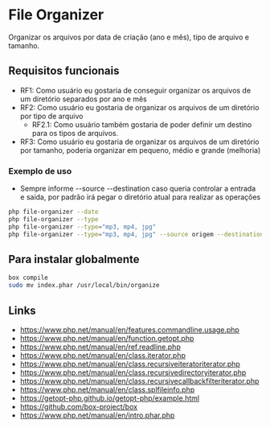 # File Organizer
Organizar os arquivos por data de criação (ano e mês), tipo de arquivo e tamanho.

## Requisitos funcionais
- RF1: Como usuário eu gostaria de conseguir organizar os arquivos de um diretório separados por ano e mês
- RF2: Como usuário eu gostaria de organizar os arquivos de um diretório por tipo de arquivo
  - RF2.1: Como usuário também gostaria de poder definir um destino para os tipos de arquivos.
- RF3: Como usuário eu gostaria de organizar os arquivos de um diretório por tamanho, poderia organizar em pequeno, médio e grande (melhoria)
### Exemplo de uso

- Sempre informe --source --destination caso queria controlar a entrada e saida, por padrão irá pegar o diretório atual para realizar
as operações

~~~sh
php file-organizer --date
php file-organizer --type
php file-organizer --type="mp3, mp4, jpg" 
php file-organizer --type="mp3, mp4, jpg" --source origem --destination destino
~~~

## Para instalar globalmente
~~~sh
box compile
sudo mv index.phar /usr/local/bin/organize
~~~

## Links 
* https://www.php.net/manual/en/features.commandline.usage.php
* https://www.php.net/manual/en/function.getopt.php
* https://www.php.net/manual/en/ref.readline.php
* https://www.php.net/manual/en/class.iterator.php
* https://www.php.net/manual/en/class.recursiveiteratoriterator.php
* https://www.php.net/manual/en/class.recursivedirectoryiterator.php
* https://www.php.net/manual/en/class.recursivecallbackfilteriterator.php
* https://www.php.net/manual/en/class.splfileinfo.php
* https://getopt-php.github.io/getopt-php/example.html
* https://github.com/box-project/box
* https://www.php.net/manual/en/intro.phar.php